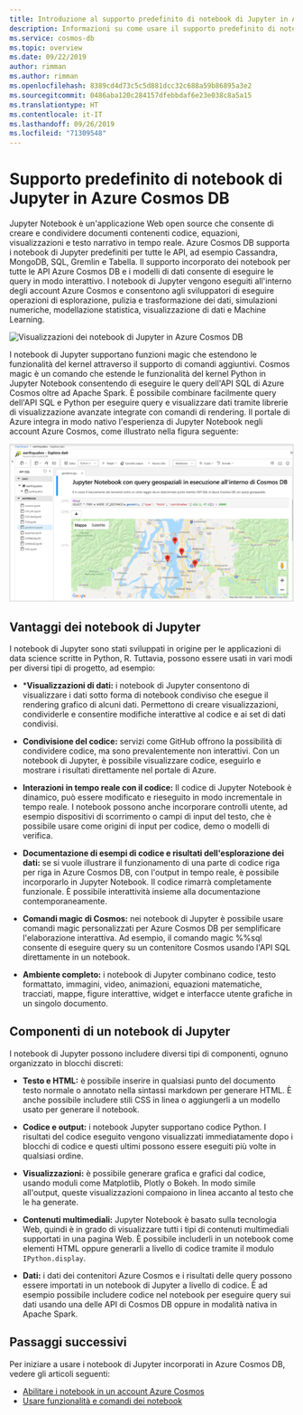 ```yaml
---
title: Introduzione al supporto predefinito di notebook di Jupyter in Azure Cosmos DB
description: Informazioni su come usare il supporto predefinito di notebook di Jupyter in Azure Cosmos DB per eseguire query in modo interattivo.
ms.service: cosmos-db
ms.topic: overview
ms.date: 09/22/2019
author: rimman
ms.author: rimman
ms.openlocfilehash: 8389cd4d73c5c5d881dcc32c688a59b86895a3e2
ms.sourcegitcommit: 0486aba120c284157dfebbdaf6e23e038c8a5a15
ms.translationtype: HT
ms.contentlocale: it-IT
ms.lasthandoff: 09/26/2019
ms.locfileid: "71309548"
---
```

# <a name="built-in-jupyter-notebooks-support-in-azure-cosmos-db"></a>Supporto predefinito di notebook di Jupyter in Azure Cosmos DB

Jupyter Notebook è un'applicazione Web open source che consente di creare e condividere documenti contenenti codice, equazioni, visualizzazioni e testo narrativo in tempo reale. Azure Cosmos DB supporta i notebook di Jupyter predefiniti per tutte le API, ad esempio Cassandra, MongoDB, SQL, Gremlin e Tabella. Il supporto incorporato dei notebook per tutte le API Azure Cosmos DB e i modelli di dati consente di eseguire le query in modo interattivo. I notebook di Jupyter vengono eseguiti all'interno degli account Azure Cosmos e consentono agli sviluppatori di eseguire operazioni di esplorazione, pulizia e trasformazione dei dati, simulazioni numeriche, modellazione statistica, visualizzazione di dati e Machine Learning.

![Visualizzazioni dei notebook di Jupyter in Azure Cosmos DB](./media/cosmosdb-jupyter-notebooks/cosmos-notebooks-overview.png)

I notebook di Jupyter supportano funzioni magic che estendono le funzionalità del kernel attraverso il supporto di comandi aggiuntivi. Cosmos magic è un comando che estende le funzionalità del kernel Python in Jupyter Notebook consentendo di eseguire le query dell'API SQL di Azure Cosmos oltre ad Apache Spark. È possibile combinare facilmente query dell'API SQL e Python per eseguire query e visualizzare dati tramite librerie di visualizzazione avanzate integrate con comandi di rendering.
Il portale di Azure integra in modo nativo l'esperienza di Jupyter Notebook negli account Azure Cosmos, come illustrato nella figura seguente:

![Supporto dei notebook di Jupyter in Azure Cosmos DB](./media/cosmosdb-jupyter-notebooks/jupyter-notebooks-portal.png)

## <a name="benefits-of-jupyter-notebooks"></a>Vantaggi dei notebook di Jupyter

I notebook di Jupyter sono stati sviluppati in origine per le applicazioni di data science scritte in Python, R. Tuttavia, possono essere usati in vari modi per diversi tipi di progetto, ad esempio:

* ***Visualizzazioni di dati:** i notebook di Jupyter consentono di visualizzare i dati sotto forma di notebook condiviso che esegue il rendering grafico di alcuni dati. Permettono di creare visualizzazioni, condividerle e consentire modifiche interattive al codice e ai set di dati condivisi.

* **Condivisione del codice:** servizi come GitHub offrono la possibilità di condividere codice, ma sono prevalentemente non interattivi. Con un notebook di Jupyter, è possibile visualizzare codice, eseguirlo e mostrare i risultati direttamente nel portale di Azure.

* **Interazioni in tempo reale con il codice:** Il codice di Jupyter Notebook è dinamico, può essere modificato e rieseguito in modo incrementale in tempo reale. I notebook possono anche incorporare controlli utente, ad esempio dispositivi di scorrimento o campi di input del testo, che è possibile usare come origini di input per codice, demo o modelli di verifica.

* **Documentazione di esempi di codice e risultati dell'esplorazione dei dati:** se si vuole illustrare il funzionamento di una parte di codice riga per riga in Azure Cosmos DB, con l'output in tempo reale, è possibile incorporarlo in Jupyter Notebook. Il codice rimarrà completamente funzionale. È possibile interattività insieme alla documentazione contemporaneamente.

* **Comandi magic di Cosmos:** nei notebook di Jupyter è possibile usare comandi magic personalizzati per Azure Cosmos DB per semplificare l'elaborazione interattiva. Ad esempio, il comando magic %%sql consente di eseguire query su un contenitore Cosmos usando l'API SQL direttamente in un notebook.

* **Ambiente completo:** i notebook di Jupyter combinano codice, testo formattato, immagini, video, animazioni, equazioni matematiche, tracciati, mappe, figure interattive, widget e interfacce utente grafiche in un singolo documento.

## <a name="components-of-a-jupyter-notebook"></a>Componenti di un notebook di Jupyter

I notebook di Jupyter possono includere diversi tipi di componenti, ognuno organizzato in blocchi discreti:

* **Testo e HTML:** è possibile inserire in qualsiasi punto del documento testo normale o annotato nella sintassi markdown per generare HTML. È anche possibile includere stili CSS in linea o aggiungerli a un modello usato per generare il notebook.

* **Codice e output:** i notebook Jupyter supportano codice Python. I risultati del codice eseguito vengono visualizzati immediatamente dopo i blocchi di codice e questi ultimi possono essere eseguiti più volte in qualsiasi ordine.

* **Visualizzazioni:** è possibile generare grafica e grafici dal codice, usando moduli come Matplotlib, Plotly o Bokeh. In modo simile all'output, queste visualizzazioni compaiono in linea accanto al testo che le ha generate.

* **Contenuti multimediali:** Jupyter Notebook è basato sulla tecnologia Web, quindi è in grado di visualizzare tutti i tipi di contenuti multimediali supportati in una pagina Web. È possibile includerli in un notebook come elementi HTML oppure generarli a livello di codice tramite il modulo `IPython.display`.

* **Dati:** i dati dei contenitori Azure Cosmos e i risultati delle query possono essere importati in un notebook di Jupyter a livello di codice. È ad esempio possibile includere codice nel notebook per eseguire query sui dati usando una delle API di Cosmos DB oppure in modalità nativa in Apache Spark.

## <a name="next-steps"></a>Passaggi successivi

Per iniziare a usare i notebook di Jupyter incorporati in Azure Cosmos DB, vedere gli articoli seguenti:

* [Abilitare i notebook in un account Azure Cosmos](enable-notebooks.md)
* [Usare funzionalità e comandi dei notebook](use-notebook-features-and-commands.md)



